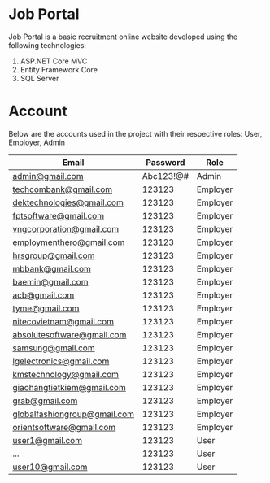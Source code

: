 # Job Portal

Job Portal is a basic recruitment online website developed using the following technologies:

1. ASP.NET Core MVC
2. Entity Framework Core
3. SQL Server

# Account

Below are the accounts used in the project with their respective roles: User, Employer, Admin

| Email                        | Password  | Role     |
| ---------------------------- | --------- | -------- |
| admin@gmail.com              | Abc123!@# | Admin    |
| techcombank@gmail.com        | 123123    | Employer |
| dektechnologies@gmail.com    | 123123    | Employer |
| fptsoftware@gmail.com        | 123123    | Employer |
| vngcorporation@gmail.com     | 123123    | Employer |
| employmenthero@gmail.com     | 123123    | Employer |
| hrsgroup@gmail.com           | 123123    | Employer |
| mbbank@gmail.com             | 123123    | Employer |
| baemin@gmail.com             | 123123    | Employer |
| acb@gmail.com                | 123123    | Employer |
| tyme@gmail.com               | 123123    | Employer |
| nitecovietnam@gmail.com      | 123123    | Employer |
| absolutesoftware@gmail.com   | 123123    | Employer |
| samsung@gmail.com            | 123123    | Employer |
| lgelectronics@gmail.com      | 123123    | Employer |
| kmstechnology@gmail.com      | 123123    | Employer |
| giaohangtietkiem@gmail.com   | 123123    | Employer |
| grab@gmail.com               | 123123    | Employer |
| globalfashiongroup@gmail.com | 123123    | Employer |
| orientsoftware@gmail.com     | 123123    | Employer |
| user1@gmail.com              | 123123    | User     |
| ...                          | 123123    | User     |
| user10@gmail.com             | 123123    | User     |
